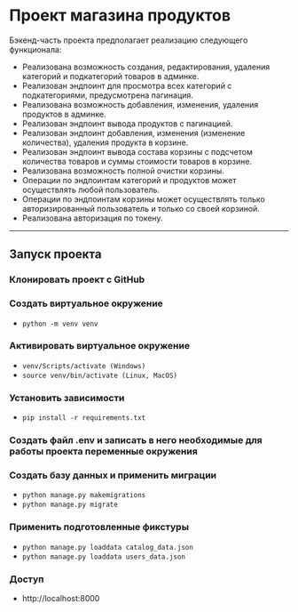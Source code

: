 Проект магазина продуктов
=====================

Бэкенд-часть проекта предполагает реализацию следующего функционала:

- Реализована возможность создания, редактирования, удаления категорий и подкатегорий товаров в админке.
- Реализован эндпоинт для просмотра всех категорий с подкатегориями, предусмотрена пагинация.
- Реализована возможность добавления, изменения, удаления продуктов в админке.
- Реализован эндпоинт вывода продуктов с пагинацией.
- Реализован эндпоинт добавления, изменения (изменение количества), удаления продукта в корзине.
- Реализован эндпоинт вывода состава корзины с подсчетом количества товаров и суммы стоимости товаров в корзине.
- Реализована возможность полной очистки корзины.
- Операции по эндпоинтам категорий и продуктов может осуществлять любой пользователь.
- Операции по эндпоинтам корзины может осуществлять только авторизированный пользователь и только со своей корзиной.
- Реализована авторизация по токену.
___
## Запуск проекта

### Клонировать проект с GitHub

### Создать виртуальное окружение

* `python -m venv venv`

### Активировать виртуальное окружение

* `venv/Scripts/activate (Windows)`
* `source venv/bin/activate (Linux, MacOS)`

### Установить зависимости

* `pip install -r requirements.txt`

### Создать файл .env и записать в него необходимые для работы проекта переменные окружения

### Создать базу данных и применить миграции

* `python manage.py makemigrations`
* `python manage.py migrate`

### Применить подготовленные фикстуры

* `python manage.py loaddata catalog_data.json`
* `python manage.py loaddata users_data.json`

### Доступ

* http://localhost:8000
